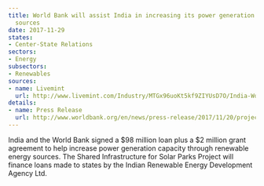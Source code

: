 ```yaml
---
title: World Bank will assist India in increasing its power generation through renewable
  sources
date: 2017-11-29
states:
- Center-State Relations
sectors:
- Energy
subsectors:
- Renewables
sources:
- name: Livemint
  url: http://www.livemint.com/Industry/MTGx96uoKt5kf9ZIYUsD7O/India-World-Bank-ink-98-million-loan-pact-for-renewable-en.html
details:
- name: Press Release
  url: http://www.worldbank.org/en/news/press-release/2017/11/20/project-signing-government-india-world-bank-sign-agreement-set-up-large-scale-solar-parks
---
```


India and the World Bank signed a $98 million loan plus a $2 million grant agreement to help increase power generation capacity through renewable energy sources. The Shared Infrastructure for Solar Parks Project will finance loans made to states by the Indian Renewable Energy Development Agency Ltd.
